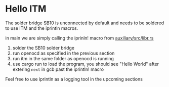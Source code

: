 # Hello ITM
The solder bridge SB10 is unconnected by default and needs to be soldered to use ITM and the iprintln macros.

in main we are simply calling the iprinln! macro from [auxiliary/src/libr.rs](../hello_world/auxiliary/src/libr.rs)

1. solder the SB10 solder bridge
2. run openocd as specified in the previous section
3. run itm in the same folder as openocd is running
4. use cargo run to load the program, you should see "Hello World" after extering `next` in gcb past the iprintln! macro

Feel free to use iprintln as a logging tool in the upcoming sections